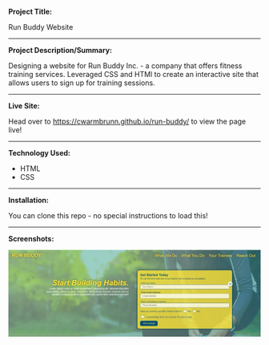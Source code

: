 **Project Title:**

Run Buddy Website

---

**Project Description/Summary:**

Designing a website for Run Buddy Inc. - a company that offers fitness training services. Leveraged CSS and HTMl to create an interactive site that allows users to sign up for training sessions.

---

**Live Site:**

Head over to https://cwarmbrunn.github.io/run-buddy/
to view the page live!

---

**Technology Used:**

- HTML
- CSS

---

**Installation:**

You can clone this repo - no special instructions to load this!

---

**Screenshots:**

![Screenshot of my portfolio main page](./assets/images/run-buddy-screenshot.jpg)
